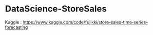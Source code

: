 # DataScience-StoreSales
Kaggle : https://www.kaggle.com/code/fujikki/store-sales-time-series-forecasting
